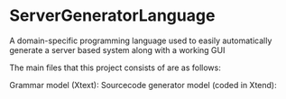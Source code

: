 ServerGeneratorLanguage
=======================

A domain-specific programming language used to easily automatically generate a server based system along with a working GUI

The main files that this project consists of are as follows:

Grammar model (Xtext): 
Sourcecode generator model (coded in Xtend):
